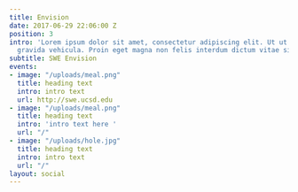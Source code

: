 ```yaml
---
title: Envision
date: 2017-06-29 22:06:00 Z
position: 3
intro: 'Lorem ipsum dolor sit amet, consectetur adipiscing elit. Ut ut odio nec mauris
  gravida vehicula. Proin eget magna non felis interdum dictum vitae sit amet eros. '
subtitle: SWE Envision
events:
- image: "/uploads/meal.png"
  title: heading text
  intro: intro text
  url: http://swe.ucsd.edu
- image: "/uploads/meal.png"
  title: heading text
  intro: 'intro text here '
  url: "/"
- image: "/uploads/hole.jpg"
  title: heading text
  intro: intro text
  url: "/"
layout: social
---
```


